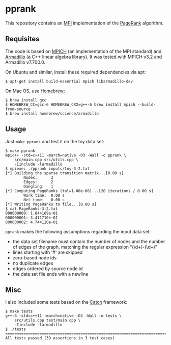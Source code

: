 # pprank
This repository contains an [MPI](https://en.wikipedia.org/wiki/Message_Passing_Interface) implementation of the [PageRank](https://en.wikipedia.org/wiki/PageRank) algorithm.


## Requisites
The code is based on [MPICH](https://www.mpich.org/) (an implementation of the MPI standard) and [Armadillo](http://arma.sourceforge.net/) (a C++ linear algebra library). It was tested with MPICH v3.2 and Armadillo v7.700.0.

On Ubuntu and similar, install these required dependencies via apt:
```
$ apt-get install build-essential mpich libarmadillo-dev
```

On Mac OS, use [Homebrew](http://brew.sh/):
```
$ brew install gcc
$ HOMEBREW_CC=gcc-6 HOMEBREW_CXX=g++-6 brew install mpich --build-from-source
$ brew install homebrew/science/armadillo
```


## Usage
Just `make pprank` and test it on the toy data set:
```
$ make pprank
mpic++ -std=c++11 -march=native -O3 -Wall -o pprank \
    src/main.cpp src/utils.cpp \
    -Iinclude -larmadillo
$ mpiexec ./pprank inputs/toy-3-2.txt
[*] Building the sparse transition matrix...[0.00 s]
        Nodes:      3
        Edges:      2
        Dangling:   1
[*] Computing PageRanks (tol=1.00e-06)...[20 iterations / 0.00 s]
        Work time:  0.00 s
        Net time:   0.00 s
[*] Writing PageRanks to file...[0.00 s]
$ cat PageRanks-3-2.txt
000000000: 1.844169e-01
000000001: 3.411710e-01
000000002: 4.744120e-01
```

`pprank` makes the following assumptions regarding the input data set:

- the data set filename must contain the number of nodes and the number of edges of the graph, matching the regular expression "(\d+)-(\d+)"
- lines starting with '#' are skipped
- zero-based node ids
- no duplicate edges
- edges ordered by source node id
- the data set file ends with a newline


## Misc
I also included some tests based on the [Catch](https://github.com/philsquared/Catch) framework:
```
$ make tests
g++-6 -std=c++11 -march=native -O3 -Wall -o tests \
    src/utils.cpp test/main.cpp \
    -Iinclude -larmadillo
$ ./tests
===============================================================================
All tests passed (39 assertions in 3 test cases)
```
